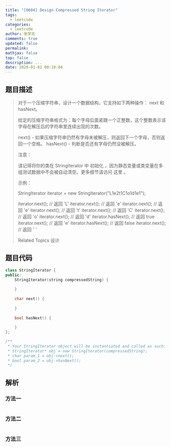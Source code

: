 ```yaml
---
title: "[0604] Design Compressed String Iterator"
tags:
  - leetcode
categories:
  - leetcode
author: 张学志
comments: true
updated: false
permalink:
mathjax: false
top: false
description: ...
date: 2020-01-01 00:10:04
---
```


## 题目描述

> 对于一个压缩字符串，设计一个数据结构，它支持如下两种操作： next 和 hasNext。 
> 
> 给定的压缩字符串格式为：每个字母后面紧跟一个正整数，这个整数表示该字母在解压后的字符串里连续出现的次数。 
> 
> next() - 如果压缩字符串仍然有字母未被解压，则返回下一个字母，否则返回一个空格。 
> hasNext() - 判断是否还有字母仍然没被解压。 
> 
> 注意： 
> 
> 请记得将你的类在 StringIterator 中 初始化 ，因为静态变量或类变量在多组测试数据中不会被自动清空。更多细节请访问 这里 。 
> 
> 示例： 
> 
> StringIterator iterator = new StringIterator("L1e2t1C1o1d1e1");
> 
> iterator.next(); // 返回 'L'
> iterator.next(); // 返回 'e'
> iterator.next(); // 返回 'e'
> iterator.next(); // 返回 't'
> iterator.next(); // 返回 'C'
> iterator.next(); // 返回 'o'
> iterator.next(); // 返回 'd'
> iterator.hasNext(); // 返回 true
> iterator.next(); // 返回 'e'
> iterator.hasNext(); // 返回 false
> iterator.next(); // 返回 ' '
> 
> 
> 
> Related Topics 设计

## 题目代码

```cpp
class StringIterator {
public:
    StringIterator(string compressedString) {
        
    }
    
    char next() {
        
    }
    
    bool hasNext() {
        
    }
};

/**
 * Your StringIterator object will be instantiated and called as such:
 * StringIterator* obj = new StringIterator(compressedString);
 * char param_1 = obj->next();
 * bool param_2 = obj->hasNext();
 */
```

## 解析

### 方法一

```cpp

```

### 方法二

```cpp

```

### 方法三

```cpp

```

